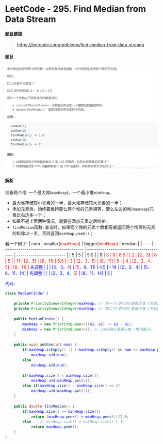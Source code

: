 # LeetCode - 295. Find Median from Data Stream

#### [题目链接](https://leetcode.com/problems/find-median-from-data-stream/)

> https://leetcode.com/problems/find-median-from-data-stream/

#### 题目
![在这里插入图片描述](images/295_t.png)
#### 解析
准备两个堆: 一个最大堆(`maxHeap`)，一个最小堆`minHeap`。

* 最大堆存储较小元素的一半，最大堆存储较大元素的一半；
* 添加元素后，始终要维持要么两个堆的元素相等，要么左边的堆(`maxHeap`)元素比右边多一个；
* 如果不是上面两种情况，就要在添加元素之后维护；
* `findMedian`函数: 查询时，如果两个堆的元素个数相等就返回两个堆顶的元素的和除以一半，否则返回`maxHeap.peek()`； 

看一个例子: 
| num  | smaller(<font color = red>maxHeap</font>) | bigger(<font color = red>minHeap</font>) | median                    |
| ---- | ----------------------------------------- | ---------------------------------------- | ------------------------- |
| 5    | 5                                         |                                          | 5.0                       |
| 8    | <font color = red>5                       | <font color = red>8                      | 6.5                       |
| 2    | [2、<font color = red>5</font>]           | 8                                        | 5                         |
| 11   | [2、<font color = red>5</font>]           | [<font color = red>8</font>、11]         | 6.5                       |
| 3    | [2、3、<font color = red>5</font>]        | [8、11]                                  | 5                         |
| 4    | [2、3、4、5]                              | [8、11]                                  | <font color = blue>先调整 |
|      | [2、3、<font color = red>4</fonT>]        | [<font color = red>5</fonT>、8、11]      | 4.5                       |
| 14   | [2、3、4]                                 | [5、8、11、14]                           | <font color = blue>先调整 |
|      | [2、3、4、<font color = red>5</font>]     | [8、11、14]                              | 5                         |

代码:


```java
class MedianFinder {

    private PriorityQueue<Integer>maxHeap; // 第一个(更小的)是最大堆 (左边的)
    private PriorityQueue<Integer>minHeap; // 第二个(更大的)是最小堆 (右边的)
   
    public MedianFinder() {
        maxHeap = new PriorityQueue<>((o1, o2) -> o2 - o1);
        minHeap = new PriorityQueue<>(); // java默认是最小堆 (堆顶最小)
    }

    public void addNum(int num) {
        if(maxHeap.isEmpty() || (!maxHeap.isEmpty() && num <= maxHeap.peek()))
            maxHeap.add(num);
        else
            minHeap.add(num);

        if(maxHeap.size() < minHeap.size())
            maxHeap.add(minHeap.poll());
        else if(maxHeap.size() - minHeap.size() == 2)
            minHeap.add(maxHeap.poll());
    }

    public double findMedian() {
        if(maxHeap.size() == minHeap.size())
            return (maxHeap.peek() + minHeap.peek())/2.0;
        else    // minHeap.size() = maxHeap.size() + 1;
            return maxHeap.peek();
    }
}
```
